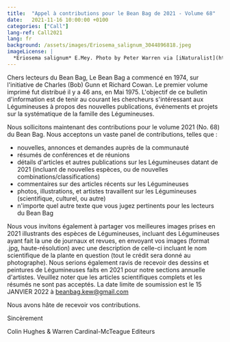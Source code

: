 ```yaml
---
title:  "Appel à contributions pour le Bean Bag de 2021 - Volume 68"
date:   2021-11-16 10:00:00 +0100
categories: ["Call"]
lang-ref: Call2021
lang: fr
background: /assets/images/Eriosema_salignum_3044896818.jpeg
imageLicense: |
  *Eriosema salignum* E.Mey. Photo by Peter Warren via [iNaturalist](https://www.gbif.org/occurrence/3044896818)
---
```


Chers lecteurs du Bean Bag, 
Le Bean Bag a commencé en 1974, sur l'initiative de Charles (Bob) Gunn et Richard Cowan. Le premier volume imprimé fut distribué il y a 46 ans, en Mai 1975. L'objectif de ce bulletin d'information est de tenir au courant les chercheurs s'intéressant aux Légumineuses à propos des nouvelles publications, événements et projets sur la systématique de la famille des Légumineuses.

Nous sollicitons maintenant des contributions pour le volume 2021 (No. 68) du Bean Bag. Nous acceptons un vaste panel de contributions, telles que : 
* nouvelles, annonces et demandes auprès de la communauté
* résumés de conférences et de réunions
* détails d'articles et autres publications sur les Légumineuses datant de 2021 (incluant de nouvelles espèces, ou de nouvelles combinations/classifications)
* commentaires sur des articles récents sur les Légumineuses
* photos, illustrations, et artistes travaillent sur les Légumineuses (scientifique, culturel, ou autre)
* n'importe quel autre texte que vous jugez pertinents pour les lecteurs du Bean Bag

Nous vous invitons également à partager vos meilleures images prises en 2021 illustrants des espèces de Légumineuses, incluant des Légumineuses ayant fait la une de journaux et revues, en envoyant vos images (format .jpg, haute-résolution) avec une description de celle-ci incluant le nom scientifique de la plante en question (tout le crédit sera donné au photographe). Nous serions également ravis de recevoir des dessins et peintures de Légumineuses faits en 2021 pour notre sections annuelle d'artistes.
Veuillez noter que les articles scientifiques complets et les résumés ne sont pas acceptés.
La date limite de soumission est le 15 JANVIER 2022 à <beanbag.kew@gmail.com>

Nous avons hâte de recevoir vos contributions. 

Sincèrement

Colin Hughes & Warren Cardinal-McTeague
Editeurs
